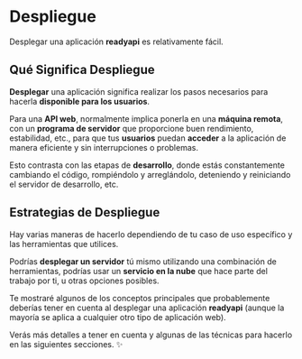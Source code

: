 # Despliegue

Desplegar una aplicación **readyapi** es relativamente fácil.

## Qué Significa Despliegue

**Desplegar** una aplicación significa realizar los pasos necesarios para hacerla **disponible para los usuarios**.

Para una **API web**, normalmente implica ponerla en una **máquina remota**, con un **programa de servidor** que proporcione buen rendimiento, estabilidad, etc., para que tus **usuarios** puedan **acceder** a la aplicación de manera eficiente y sin interrupciones o problemas.

Esto contrasta con las etapas de **desarrollo**, donde estás constantemente cambiando el código, rompiéndolo y arreglándolo, deteniendo y reiniciando el servidor de desarrollo, etc.

## Estrategias de Despliegue

Hay varias maneras de hacerlo dependiendo de tu caso de uso específico y las herramientas que utilices.

Podrías **desplegar un servidor** tú mismo utilizando una combinación de herramientas, podrías usar un **servicio en la nube** que hace parte del trabajo por ti, u otras opciones posibles.

Te mostraré algunos de los conceptos principales que probablemente deberías tener en cuenta al desplegar una aplicación **readyapi** (aunque la mayoría se aplica a cualquier otro tipo de aplicación web).

Verás más detalles a tener en cuenta y algunas de las técnicas para hacerlo en las siguientes secciones. ✨
